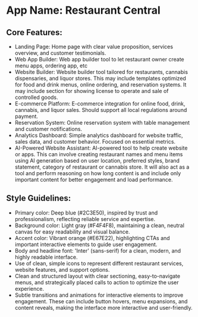 # **App Name**: Restaurant Central

## Core Features:

- Landing Page: Home page with clear value proposition, services overview, and customer testimonials.
- Web App Builder: Web app builder tool to let restaurant owner create menu apps, ordering app, etc
- Website Builder: Website builder tool tailored for restaurants, cannabis dispensaries, and liquor stores. This may include templates optimized for food and drink menus, online ordering, and reservation systems. It may include section for showing license to operate and sale of controlled goods.
- E-commerce Platform: E-commerce integration for online food, drink, cannabis, and liquor sales. Should support all local regulations around payment.
- Reservation System: Online reservation system with table management and customer notifications.
- Analytics Dashboard: Simple analytics dashboard for website traffic, sales data, and customer behavior. Focused on essential metrics.
- AI-Powered Website Assistant: AI-powered tool to help create website or apps. This can involve creating restaurant names and menu items using AI generation based on user location, preferred styles, brand statement, category of restaurant or cannabis store. It will also act as a tool and perform reasoning on how long content is and include only important content for better engagement and load performance.

## Style Guidelines:

- Primary color: Deep blue (#2C3E50), inspired by trust and professionalism, reflecting reliable service and expertise.
- Background color: Light gray (#F4F4F8), maintaining a clean, neutral canvas for easy readability and visual balance.
- Accent color: Vibrant orange (#E67E22), highlighting CTAs and important interactive elements to guide user engagement.
- Body and headline font: 'Inter' (sans-serif) for a clean, modern, and highly readable interface.
- Use of clean, simple icons to represent different restaurant services, website features, and support options.
- Clean and structured layout with clear sectioning, easy-to-navigate menus, and strategically placed calls to action to optimize the user experience.
- Subtle transitions and animations for interactive elements to improve engagement. These can include button hovers, menu expansions, and content reveals, making the interface more interactive and user-friendly.